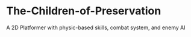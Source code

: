# The-Children-of-Preservation
A 2D Platformer with physic-based skills, combat system, and enemy AI
